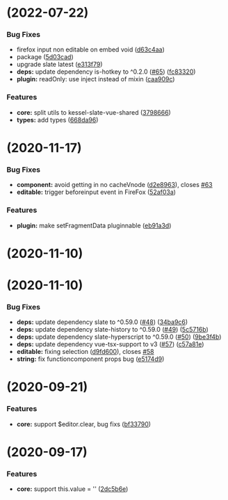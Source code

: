 # [](https://github.com/Kessel-Media/slate-vue/compare/v0.2.0...v) (2022-07-22)


### Bug Fixes

* firefox input non editable on embed void ([d63c4aa](https://github.com/Kessel-Media/slate-vue/commit/d63c4aa383f8231b95c91e94737f2d8b39702e3f))
* package ([5d03cad](https://github.com/Kessel-Media/slate-vue/commit/5d03cad74ce0cc519eb3fbadd5c89c476322288c))
* upgrade slate latest ([e313f79](https://github.com/Kessel-Media/slate-vue/commit/e313f799d03c9dc0a14167b0c90c6c4c593bf3e8))
* **deps:** update dependency is-hotkey to ^0.2.0 ([#65](https://github.com/Kessel-Media/slate-vue/issues/65)) ([fc83320](https://github.com/Kessel-Media/slate-vue/commit/fc8332049e5c926f86ab6bacc14f50773e53f211))
* **plugin:** readOnly: use inject instead of mixin ([caa909c](https://github.com/Kessel-Media/slate-vue/commit/caa909cc75c9ac8260ce3f1c1b12c27f4c4c254c))


### Features

* **core:** split utils to kessel-slate-vue-shared ([3798666](https://github.com/Kessel-Media/slate-vue/commit/3798666ad119bbb6b750b2d70635c19bb3cd0868))
* **types:** add types ([668da96](https://github.com/Kessel-Media/slate-vue/commit/668da96ccef2d6f57793a996b2e2dc86846264e0))



# [](https://github.com/marsprince/slate-vue/compare/v0.1.9...v) (2020-11-17)


### Bug Fixes

* **component:** avoid getting in no cacheVnode ([d2e8963](https://github.com/marsprince/slate-vue/commit/d2e8963e649bf13efcbac6a67317c8d879d1c32e)), closes [#63](https://github.com/marsprince/slate-vue/issues/63)
* **editable:** trigger beforeinput event in FireFox ([52af03a](https://github.com/marsprince/slate-vue/commit/52af03a2416472baca4f636b0cf6a9ffa0101b16))


### Features

* **plugin:** make setFragmentData pluginnable ([eb91a3d](https://github.com/marsprince/slate-vue/commit/eb91a3d916c15ead8ceb5692a0fefe39147e8faa))



# [](https://github.com/marsprince/slate-vue/compare/v0.1.8...v) (2020-11-10)



# [](https://github.com/marsprince/slate-vue/compare/v0.1.7...v) (2020-11-10)


### Bug Fixes

* **deps:** update dependency slate to ^0.59.0 ([#48](https://github.com/marsprince/slate-vue/issues/48)) ([34ba9c6](https://github.com/marsprince/slate-vue/commit/34ba9c66b256bceb20053ca3fbdea2016cee524e))
* **deps:** update dependency slate-history to ^0.59.0 ([#49](https://github.com/marsprince/slate-vue/issues/49)) ([5c5716b](https://github.com/marsprince/slate-vue/commit/5c5716bf65978bc20077ba3cda0dc443b96c9883))
* **deps:** update dependency slate-hyperscript to ^0.59.0 ([#50](https://github.com/marsprince/slate-vue/issues/50)) ([9be3f4b](https://github.com/marsprince/slate-vue/commit/9be3f4bc1fd3bd9ae020a7c94af0cd99897dafe8))
* **deps:** update dependency vue-tsx-support to v3 ([#57](https://github.com/marsprince/slate-vue/issues/57)) ([c57a81e](https://github.com/marsprince/slate-vue/commit/c57a81ef699c60bb8d7ee5ae37b97a550138ec49))
* **editable:** fixing selection ([d9fd600](https://github.com/marsprince/slate-vue/commit/d9fd6008d56fcb3a66801f0e559d641c5d79134b)), closes [#58](https://github.com/marsprince/slate-vue/issues/58)
* **string:** fix functioncomponent props bug ([e5174d9](https://github.com/marsprince/slate-vue/commit/e5174d9ddfbc69eaf9a74872536e583edca6953d))



# [](https://github.com/marsprince/slate-vue/compare/v0.1.6...v) (2020-09-21)


### Features

* **core:** support $editor.clear, bug fixs ([bf33790](https://github.com/marsprince/slate-vue/commit/bf33790e87a38a15669181ea2575809743d90d62))



# [](https://github.com/marsprince/slate-vue/compare/v0.1.5...v) (2020-09-17)


### Features

* **core:** support this.value = '' ([2dc5b6e](https://github.com/marsprince/slate-vue/commit/2dc5b6e6bfbfae1b2a02f740701614dda45282c0))



